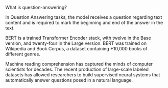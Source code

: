 What is question-answering?

In Question Answering tasks, the model receives a question regarding text
content and is required to mark the beginning and end of the answer in the text.

BERT is a trained Transformer Encoder stack, with twelve in the Base version,
and twenty-four in the Large version. BERT was trained on Wikipedia and Book
Corpus, a dataset containing +10,000 books of different genres.

Machine reading comprehension has captured the minds of computer scientists
for decades. The recent production of large-scale labeled datasets has allowed
researchers to build supervised neural systems that automatically answer
questions posed in a natural language.
